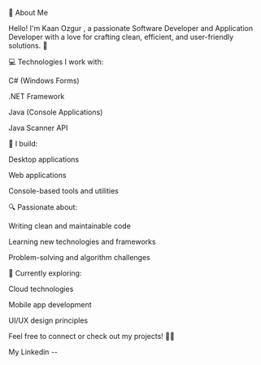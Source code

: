 👋 About Me

Hello! I'm Kaan Ozgur , a passionate Software Developer and Application Developer with a love for crafting clean, efficient, and user-friendly solutions. 🚀

💻 Technologies I work with:

C# (Windows Forms)

.NET Framework

Java (Console Applications)

Java Scanner API



📱 I build:

Desktop applications

Web applications

Console-based tools and utilities

🔍 Passionate about:

Writing clean and maintainable code

Learning new technologies and frameworks

Problem-solving and algorithm challenges

🎯 Currently exploring:

Cloud technologies

Mobile app development

UI/UX design principles

Feel free to connect or check out my projects! 🚀✨

My Linkedin -- 

